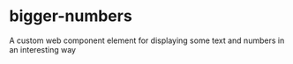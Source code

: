 # bigger-numbers

A custom web component element for displaying some text and numbers in an interesting way